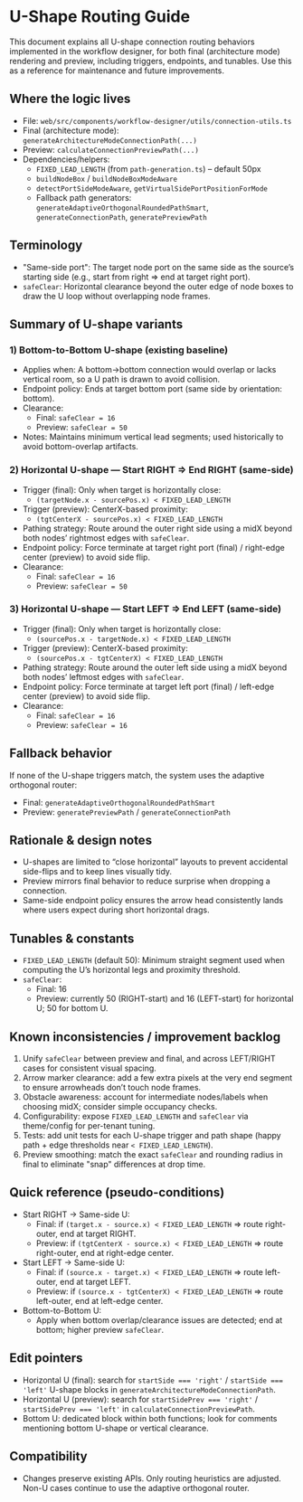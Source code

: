 # U-Shape Routing Guide

This document explains all U-shape connection routing behaviors implemented in the workflow designer, for both final (architecture mode) rendering and preview, including triggers, endpoints, and tunables. Use this as a reference for maintenance and future improvements.

## Where the logic lives
- File: `web/src/components/workflow-designer/utils/connection-utils.ts`
- Final (architecture mode): `generateArchitectureModeConnectionPath(...)`
- Preview: `calculateConnectionPreviewPath(...)`
- Dependencies/helpers:
  - `FIXED_LEAD_LENGTH` (from `path-generation.ts`) – default 50px
  - `buildNodeBox` / `buildNodeBoxModeAware`
  - `detectPortSideModeAware`, `getVirtualSidePortPositionForMode`
  - Fallback path generators: `generateAdaptiveOrthogonalRoundedPathSmart`, `generateConnectionPath`, `generatePreviewPath`

## Terminology
- "Same-side port": The target node port on the same side as the source’s starting side (e.g., start from right ⇒ end at target right port).
- `safeClear`: Horizontal clearance beyond the outer edge of node boxes to draw the U loop without overlapping node frames.

## Summary of U-shape variants

### 1) Bottom-to-Bottom U-shape (existing baseline)
- Applies when: A bottom→bottom connection would overlap or lacks vertical room, so a U path is drawn to avoid collision.
- Endpoint policy: Ends at target bottom port (same side by orientation: bottom).
- Clearance:
  - Final: `safeClear = 16`
  - Preview: `safeClear = 50`
- Notes: Maintains minimum vertical lead segments; used historically to avoid bottom-overlap artifacts.

### 2) Horizontal U-shape — Start RIGHT ⇒ End RIGHT (same-side)
- Trigger (final): Only when target is horizontally close:
  - `(targetNode.x - sourcePos.x) < FIXED_LEAD_LENGTH`
- Trigger (preview): CenterX-based proximity:
  - `(tgtCenterX - sourcePos.x) < FIXED_LEAD_LENGTH`
- Pathing strategy: Route around the outer right side using a midX beyond both nodes’ rightmost edges with `safeClear`.
- Endpoint policy: Force terminate at target right port (final) / right-edge center (preview) to avoid side flip.
- Clearance:
  - Final: `safeClear = 16`
  - Preview: `safeClear = 50`

### 3) Horizontal U-shape — Start LEFT ⇒ End LEFT (same-side)
- Trigger (final): Only when target is horizontally close:
  - `(sourcePos.x - targetNode.x) < FIXED_LEAD_LENGTH`
- Trigger (preview): CenterX-based proximity:
  - `(sourcePos.x - tgtCenterX) < FIXED_LEAD_LENGTH`
- Pathing strategy: Route around the outer left side using a midX beyond both nodes’ leftmost edges with `safeClear`.
- Endpoint policy: Force terminate at target left port (final) / left-edge center (preview) to avoid side flip.
- Clearance:
  - Final: `safeClear = 16`
  - Preview: `safeClear = 16`

## Fallback behavior
If none of the U-shape triggers match, the system uses the adaptive orthogonal router:
- Final: `generateAdaptiveOrthogonalRoundedPathSmart`
- Preview: `generatePreviewPath` / `generateConnectionPath`

## Rationale & design notes
- U-shapes are limited to “close horizontal” layouts to prevent accidental side-flips and to keep lines visually tidy.
- Preview mirrors final behavior to reduce surprise when dropping a connection.
- Same-side endpoint policy ensures the arrow head consistently lands where users expect during short horizontal drags.

## Tunables & constants
- `FIXED_LEAD_LENGTH` (default 50): Minimum straight segment used when computing the U’s horizontal legs and proximity threshold.
- `safeClear`:
  - Final: 16
  - Preview: currently 50 (RIGHT-start) and 16 (LEFT-start) for horizontal U; 50 for bottom U.

## Known inconsistencies / improvement backlog
1. Unify `safeClear` between preview and final, and across LEFT/RIGHT cases for consistent visual spacing.
2. Arrow marker clearance: add a few extra pixels at the very end segment to ensure arrowheads don’t touch node frames.
3. Obstacle awareness: account for intermediate nodes/labels when choosing midX; consider simple occupancy checks.
4. Configurability: expose `FIXED_LEAD_LENGTH` and `safeClear` via theme/config for per-tenant tuning.
5. Tests: add unit tests for each U-shape trigger and path shape (happy path + edge thresholds near `< FIXED_LEAD_LENGTH`).
6. Preview smoothing: match the exact `safeClear` and rounding radius in final to eliminate "snap" differences at drop time.

## Quick reference (pseudo-conditions)
- Start RIGHT → Same-side U:
  - Final: if `(target.x - source.x) < FIXED_LEAD_LENGTH` ⇒ route right-outer, end at target RIGHT.
  - Preview: if `(tgtCenterX - source.x) < FIXED_LEAD_LENGTH` ⇒ route right-outer, end at right-edge center.
- Start LEFT → Same-side U:
  - Final: if `(source.x - target.x) < FIXED_LEAD_LENGTH` ⇒ route left-outer, end at target LEFT.
  - Preview: if `(source.x - tgtCenterX) < FIXED_LEAD_LENGTH` ⇒ route left-outer, end at left-edge center.
- Bottom-to-Bottom U:
  - Apply when bottom overlap/clearance issues are detected; end at bottom; higher preview `safeClear`.

## Edit pointers
- Horizontal U (final): search for `startSide === 'right'` / `startSide === 'left'` U-shape blocks in `generateArchitectureModeConnectionPath`.
- Horizontal U (preview): search for `startSidePrev === 'right'` / `startSidePrev === 'left'` in `calculateConnectionPreviewPath`.
- Bottom U: dedicated block within both functions; look for comments mentioning bottom U-shape or vertical clearance.

## Compatibility
- Changes preserve existing APIs. Only routing heuristics are adjusted. Non-U cases continue to use the adaptive orthogonal router.

